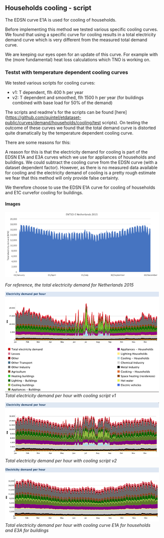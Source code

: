 ## Households cooling - script

The EDSN curve E1A is used for cooling of households.

Before implementing this method we tested various specific cooling curves. We found that using a specific curve for cooling results in a total electricity demand curve which is very different from the measured total demand curve. 

We are keeping our eyes open for an update of this curve. For example with the (more fundamental) heat loss calculations which TNO is working on.

### Testst with temperature dependent cooling curves

We tested various scripts for cooling curves:

* v1: T dependent, flh 400 h per year
* v2: T dependent and smoothed, flh 1500 h per year (for buildings combined with base load for 50% of the demand)

The scripts and readme's for the scripts can be found [here](https://github.com/quintel/etdataset-public/curves/demand/households/cooling/test scripts). On testing the outcome of these curves we found that the total demand curve is distorted quite dramatically by the temperature dependent cooling curve.

There are some reasons for this:

A reason for this is that the electricity demand for cooling is part of the EDSN E1A and E3A curves which we use for appliances of households and buildings. We could subtract the cooling curve from the EDSN curve (with a dataset dependent factor). However, as there is no measured data available for cooling and the electricity demand of cooling is a pretty rough estimate we fear that this method will only provide false certainty.
 
We therefore choose to use the EDSN E1A curve for cooling of households and E1C curvefor cooling for buildings. 

#### Images 
![](images_readme/total_demand_entsoe.png)

*For reference, the total electricity demand for Netherlands 2015*

![](images_readme/dynamic_demand_cooling_v1.png)
![](images_readme/legend_dynamic_demand.png)
*Total electricity demand per hour with cooling script v1*


![](images_readme/dynamic_demand_cooling_v2.png)
*Total electricity demand per hour with cooling script v2*


![](images_readme/dynamic_demand_cooling_v3.png)
*Total electricity demand per hour with cooling curve E1A for households and E3A for buildings*
